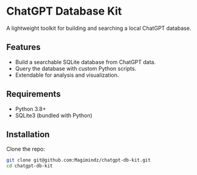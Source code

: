 # ChatGPT Database Kit

A lightweight toolkit for building and searching a local ChatGPT database.

## Features
- Build a searchable SQLite database from ChatGPT data.
- Query the database with custom Python scripts.
- Extendable for analysis and visualization.

## Requirements
- Python 3.8+
- SQLite3 (bundled with Python)

## Installation
Clone the repo:
```bash
git clone git@github.com:Magimindz/chatgpt-db-kit.git
cd chatgpt-db-kit